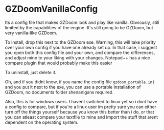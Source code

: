 # GZDoomVanillaConfig
Its a config file that makes GZDoom look and play like vanilla.
Obviously, still limited by the capabilities of the engine. It's still going to be GZDoom, but very vanilla-like GZDoom.

To install, drop this next to the GZDoom exe.
Warning, this will take priority over your own config if you have one already set up.
In that case, i suggest you open both this config file and your own, and compare the differences, and adjust mine to your liking with your changes.
Notepad++ has a nice compare plugin that would probably make this easier

To uninstall, just delete it.

Oh, and if you didnt know, if you name the config file `gzdoom_portable.ini` and you put it next to the exe, you can use a portable installation of GZDoom, no documents folder shenanigans required.

Also, this is for windows users. I havent switched to linux yet so i dont have a config to compare, but if you're a linux user im pretty sure you can either turn off the things yourself because you know this better than i do, or that you can atleast compare your textfile to mine and import the stuff that arent dependent on the operating system.
